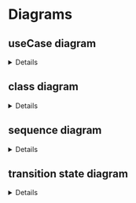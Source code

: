 # Diagrams

## useCase diagram

<details>

![alt text](.\Assets\useCase_diagram.png)

</details>

## class diagram

<details>

![alt text](./Assets/classDiagram.png)

</details>

## sequence diagram

<details>

### test online
![alt text](.\Assets\diagramSequence_test_online.png)
### sourcing
![alt text](.\Assets\diagramSequence_sourcing.png)
### sas
![alt text](.\Assets\diagramSequence_sas.png)
### 1rst & second year
![alt text](.\Assets\diagramSequence.png)

</details>

## transition state diagram

<details>

### student

![alt text](./Assets\diagram_d’étatTransition_apprenant.png)

### Briefs

![alt text](.\Assets\diagramme_d’étattransition_briefs.png)

</details>
